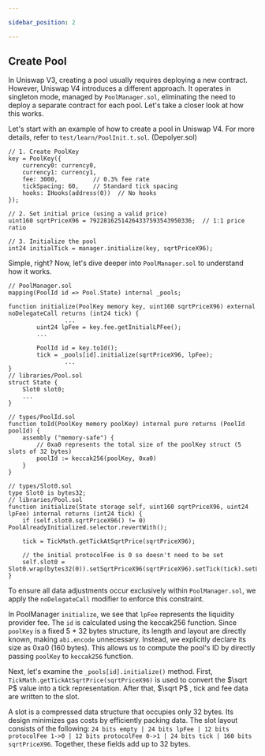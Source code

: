 ```yaml
---

sidebar_position: 2

---
```


## Create Pool

In Uniswap V3, creating a pool usually requires deploying a new contract. However, Uniswap V4 introduces a different approach. It operates in singleton mode, managed by `PoolManager.sol`, eliminating the need to deploy a separate contract for each pool. Let's take a closer look at how this works.

Let's start with an example of how to create a pool in Uniswap V4. For more details, refer to `test/learn/PoolInit.t.sol`. (Depolyer.sol)

```solidity
// 1. Create PoolKey
key = PoolKey({
    currency0: currency0,
    currency1: currency1,
    fee: 3000,          // 0.3% fee rate
    tickSpacing: 60,    // Standard tick spacing
    hooks: IHooks(address(0))  // No hooks
});

// 2. Set initial price (using a valid price)
uint160 sqrtPriceX96 = 79228162514264337593543950336;  // 1:1 price ratio

// 3. Initialize the pool
int24 initialTick = manager.initialize(key, sqrtPriceX96);
```

Simple, right? Now, let's dive deeper into `PoolManager.sol` to understand how it works.

```solidity
// PoolManager.sol
mapping(PoolId id => Pool.State) internal _pools;

function initialize(PoolKey memory key, uint160 sqrtPriceX96) external noDelegateCall returns (int24 tick) {
				...
        uint24 lpFee = key.fee.getInitialLPFee();
        ...

        PoolId id = key.toId();
        tick = _pools[id].initialize(sqrtPriceX96, lpFee);
				...
}
// libraries/Pool.sol
struct State {
    Slot0 slot0;
    ...
}

// types/PoolId.sol
function toId(PoolKey memory poolKey) internal pure returns (PoolId poolId) {
    assembly ("memory-safe") {
        // 0xa0 represents the total size of the poolKey struct (5 slots of 32 bytes)
        poolId := keccak256(poolKey, 0xa0)
    }
}

// types/Slot0.sol
type Slot0 is bytes32;
// libraries/Pool.sol
function initialize(State storage self, uint160 sqrtPriceX96, uint24 lpFee) internal returns (int24 tick) {
    if (self.slot0.sqrtPriceX96() != 0) PoolAlreadyInitialized.selector.revertWith();

    tick = TickMath.getTickAtSqrtPrice(sqrtPriceX96);

    // the initial protocolFee is 0 so doesn't need to be set
    self.slot0 = Slot0.wrap(bytes32(0)).setSqrtPriceX96(sqrtPriceX96).setTick(tick).setLpFee(lpFee);
}
```

To ensure all data adjustments occur exclusively within `PoolManager.sol`, we apply the `noDelegateCall` modifier to enforce this constraint.

In PoolManager `initialize`, we see that `lpFee` represents the liquidity provider fee. The `id` is calculated using the keccak256 function. Since `poolKey` is a fixed 5 * 32 bytes structure, its length and layout are directly known, making  `abi.encode` unnecessary. Instead, we explicitly declare its size as 0xa0 (160 bytes). This allows us to compute the pool's ID by directly passing `poolKey` to `keccak256` function.

Next, let's examine the `_pools[id].initialize()` method. First, `TickMath.getTickAtSqrtPrice(sqrtPriceX96)` is used to convert the $\sqrt P$ value into a tick representation. After that, $\sqrt P$ , tick and fee data are written to the slot.

A slot is a compressed data structure that occupies only 32 bytes. Its design minimizes gas costs by efficiently packing data. The slot layout consists of the following: `24 bits empty | 24 bits lpFee | 12 bits protocolFee 1->0 | 12 bits protocolFee 0->1 | 24 bits tick | 160 bits sqrtPriceX96`. Together, these fields add up to 32 bytes.
